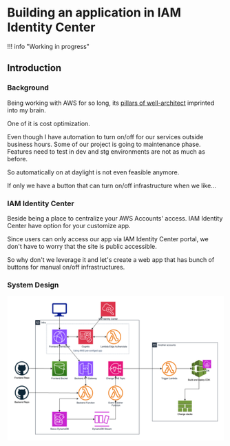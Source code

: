 # Building an application in IAM Identity Center

!!! info "Working in progress"

## Introduction
### Background
Being working with AWS for so long, its [pillars of well-architect](https://aws.amazon.com/blogs/apn/the-6-pillars-of-the-aws-well-architected-framework/) imprinted into my brain. 

One of it is cost optimization. 

Even though I have automation to turn on/off for our services outside business hours. 
Some of our project is going to maintenance phase. Features need to test in dev and stg environments are not as much as before. 

So automatically on at daylight is not even feasible anymore.

If only we have a button that can turn on/off infrastructure when we like...

### IAM Identity Center
Beside being a place to centralize your AWS Accounts' access. IAM Identity Center have option for your customize app. 

Since users can only access our app via IAM Identity Center portal, we don't have to worry that the site is public accessible.

So why don't we leverage it and let's create a web app that has bunch of buttons for manual on/off infrastructures.

### System Design
![AWSDiagram](iamic-app-design.png)